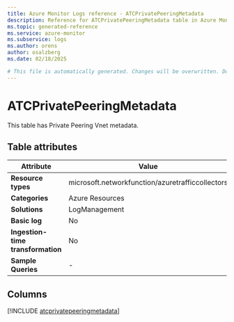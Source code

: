 ```yaml
---
title: Azure Monitor Logs reference - ATCPrivatePeeringMetadata
description: Reference for ATCPrivatePeeringMetadata table in Azure Monitor Logs.
ms.topic: generated-reference
ms.service: azure-monitor
ms.subservice: logs
ms.author: orens
author: osalzberg
ms.date: 02/18/2025

# This file is automatically generated. Changes will be overwritten. Do not change this file directly.
---
```


# ATCPrivatePeeringMetadata

This table has Private Peering Vnet metadata.


## Table attributes

|Attribute|Value|
|---|---|
|**Resource types**|microsoft.networkfunction/azuretrafficcollectors|
|**Categories**|Azure Resources|
|**Solutions**| LogManagement|
|**Basic log**|No|
|**Ingestion-time transformation**|No|
|**Sample Queries**|-|



## Columns
  
[!INCLUDE [atcprivatepeeringmetadata](~/reusable-content/ce-skilling/azure/includes/azure-monitor/reference/tables/atcprivatepeeringmetadata-include.md)]
